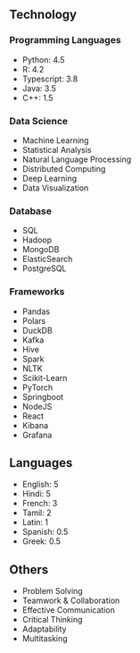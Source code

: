 ## Technology

### Programming Languages

- Python: 4.5
- R: 4.2
- Typescript: 3.8
- Java: 3.5
- C++: 1.5

### Data Science
- Machine Learning
- Statistical Analysis
- Natural Language Processing
- Distributed Computing
- Deep Learning
- Data Visualization

### Database
- SQL
- Hadoop
- MongoDB
- ElasticSearch
- PostgreSQL

### Frameworks
- Pandas
- Polars
- DuckDB
- Kafka
- Hive
- Spark
- NLTK
- Scikit-Learn
- PyTorch
- Springboot
- NodeJS
- React
- Kibana
- Grafana

## Languages
- English: 5
- Hindi: 5
- French: 3
- Tamil: 2
- Latin: 1
- Spanish: 0.5
- Greek: 0.5

## Others
- Problem Solving
- Teamwork & Collaboration
- Effective Communication
- Critical Thinking
- Adaptability
- Multitasking